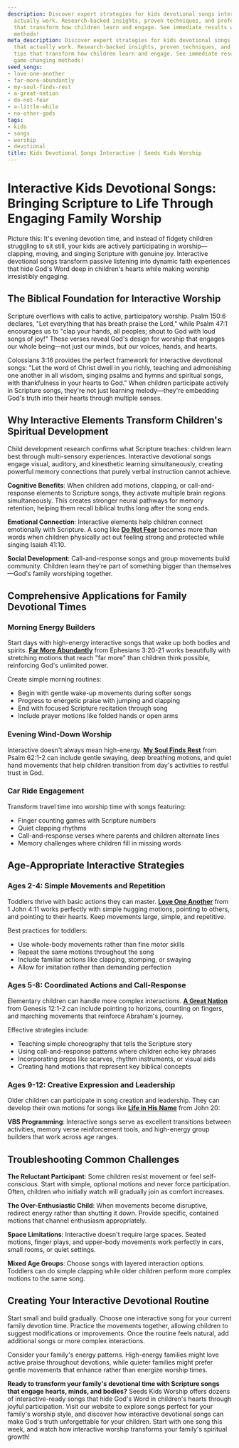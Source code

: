 ```yaml
---
description: Discover expert strategies for kids devotional songs interactive that
  actually work. Research-backed insights, proven techniques, and professional tips
  that transform how children learn and engage. See immediate results with these game-changing
  methods!
meta_description: Discover expert strategies for kids devotional songs interactive
  that actually work. Research-backed insights, proven techniques, and professional
  tips that transform how children learn and engage. See immediate results with these
  game-changing methods!
seed_songs:
- love-one-another
- far-more-abundantly
- my-soul-finds-rest
- a-great-nation
- do-not-fear
- a-little-while
- no-other-gods
tags:
- kids
- songs
- worship
- devotional
title: Kids Devotional Songs Interactive | Seeds Kids Worship
---
```

# Interactive Kids Devotional Songs: Bringing Scripture to Life Through Engaging Family Worship

Picture this: It's evening devotion time, and instead of fidgety children struggling to sit still, your kids are actively participating in worship—clapping, moving, and singing Scripture with genuine joy. Interactive devotional songs transform passive listening into dynamic faith experiences that hide God's Word deep in children's hearts while making worship irresistibly engaging.

## The Biblical Foundation for Interactive Worship

Scripture overflows with calls to active, participatory worship. Psalm 150:6 declares, "Let everything that has breath praise the Lord," while Psalm 47:1 encourages us to "clap your hands, all peoples; shout to God with loud songs of joy!" These verses reveal God's design for worship that engages our whole being—not just our minds, but our voices, hands, and hearts.

Colossians 3:16 provides the perfect framework for interactive devotional songs: "Let the word of Christ dwell in you richly, teaching and admonishing one another in all wisdom, singing psalms and hymns and spiritual songs, with thankfulness in your hearts to God." When children participate actively in Scripture songs, they're not just learning melody—they're embedding God's truth into their hearts through multiple senses.

## Why Interactive Elements Transform Children's Spiritual Development

Child development research confirms what Scripture teaches: children learn best through multi-sensory experiences. Interactive devotional songs engage visual, auditory, and kinesthetic learning simultaneously, creating powerful memory connections that purely verbal instruction cannot achieve.

**Cognitive Benefits**: When children add motions, clapping, or call-and-response elements to Scripture songs, they activate multiple brain regions simultaneously. This creates stronger neural pathways for memory retention, helping them recall biblical truths long after the song ends.

**Emotional Connection**: Interactive elements help children connect emotionally with Scripture. A song like **[Do Not Fear](https://seedskidsworship.com/product/do-not-fear-isaiah-4110-2/)** becomes more than words when children physically act out feeling strong and protected while singing Isaiah 41:10.

**Social Development**: Call-and-response songs and group movements build community. Children learn they're part of something bigger than themselves—God's family worshiping together.

## Comprehensive Applications for Family Devotional Times

### Morning Energy Builders
Start days with high-energy interactive songs that wake up both bodies and spirits. **[Far More Abundantly](https://seedskidsworship.com/product/far-more-abundantly-feat-yancy/)** from Ephesians 3:20-21 works beautifully with stretching motions that reach "far more" than children think possible, reinforcing God's unlimited power.

Create simple morning routines:
- Begin with gentle wake-up movements during softer songs
- Progress to energetic praise with jumping and clapping
- End with focused Scripture recitation through song
- Include prayer motions like folded hands or open arms

### Evening Wind-Down Worship
Interactive doesn't always mean high-energy. **[My Soul Finds Rest](https://seedskidsworship.com/product/my-soul-finds-rest-psalm-621-2/)** from Psalm 62:1-2 can include gentle swaying, deep breathing motions, and quiet hand movements that help children transition from day's activities to restful trust in God.

### Car Ride Engagement
Transform travel time into worship time with songs featuring:
- Finger counting games with Scripture numbers
- Quiet clapping rhythms
- Call-and-response verses where parents and children alternate lines
- Memory challenges where children fill in missing words

## Age-Appropriate Interactive Strategies

### Ages 2-4: Simple Movements and Repetition
Toddlers thrive with basic actions they can master. **[Love One Another](https://seedskidsworship.com/product/love-one-another-1-john-411/)** from 1 John 4:11 works perfectly with simple hugging motions, pointing to others, and pointing to their hearts. Keep movements large, simple, and repetitive.

Best practices for toddlers:
- Use whole-body movements rather than fine motor skills
- Repeat the same motions throughout the song
- Include familiar actions like clapping, stomping, or swaying
- Allow for imitation rather than demanding perfection

### Ages 5-8: Coordinated Actions and Call-Response
Elementary children can handle more complex interactions. **[A Great Nation](https://seedskidsworship.com/product/a-great-nation-genesis-121-2/)** from Genesis 12:1-2 can include pointing to horizons, counting on fingers, and marching movements that reinforce Abraham's journey.

Effective strategies include:
- Teaching simple choreography that tells the Scripture story
- Using call-and-response patterns where children echo key phrases
- Incorporating props like scarves, rhythm instruments, or visual aids
- Creating hand motions that represent key biblical concepts

### Ages 9-12: Creative Expression and Leadership
Older children can participate in song creation and leadership. They can develop their own motions for songs like **[Life in His Name](https://seedskidsworship.com/product/life-in-his-name-john-2031/)** from John 20:

**VBS Programming**: Interactive songs serve as excellent transitions between activities, memory verse reinforcement tools, and high-energy group builders that work across age ranges.

## Troubleshooting Common Challenges

**The Reluctant Participant**: Some children resist movement or feel self-conscious. Start with simple, optional motions and never force participation. Often, children who initially watch will gradually join as comfort increases.

**The Over-Enthusiastic Child**: When movements become disruptive, redirect energy rather than shutting it down. Provide specific, contained motions that channel enthusiasm appropriately.

**Space Limitations**: Interactive doesn't require large spaces. Seated motions, finger plays, and upper-body movements work perfectly in cars, small rooms, or quiet settings.

**Mixed Age Groups**: Choose songs with layered interaction options. Toddlers can do simple clapping while older children perform more complex motions to the same song.

## Creating Your Interactive Devotional Routine

Start small and build gradually. Choose one interactive song for your current family devotion time. Practice the movements together, allowing children to suggest modifications or improvements. Once the routine feels natural, add additional songs or more complex interactions.

Consider your family's energy patterns. High-energy families might love active praise throughout devotions, while quieter families might prefer gentle movements that enhance rather than energize worship times.

**Ready to transform your family's devotional time with Scripture songs that engage hearts, minds, and bodies?** Seeds Kids Worship offers dozens of interactive-ready songs that hide God's Word in children's hearts through joyful participation. Visit our website to explore songs perfect for your family's worship style, and discover how interactive devotional songs can make God's truth unforgettable for your children. Start with one song this week, and watch how interactive worship transforms your family's spiritual growth!

<script type="application/ld+json">
{
  "@context": "https://schema.org",
  "@type": "Article",
  "headline": "Kids Devotional Songs Interactive",
  "author": {
    "@type": "Organization",
    "name": "Seeds Kids Worship"
  },
  "publisher": {
    "@type": "Organization",
    "name": "Seeds Kids Worship",
    "logo": {
      "@type": "ImageObject",
      "url": "https://seedskidsworship.com/logo.png"
    }
  },
  "datePublished": "2025-09-05T11:27:20.534191",
  "dateModified": "2025-09-05T11:27:20.534204",
  "description": "Discover expert strategies for kids devotional songs interactive that actually work. Research-backed insights, proven techniques, and professional tips that tra",
  "mainEntityOfPage": {
    "@type": "WebPage",
    "@id": "https://seedskidsworship.com/activities/kids-devotional-songs-interactive/"
  }
}
</script>

<script type="application/ld+json">
{
  "@context": "https://schema.org",
  "@type": "Product",
  "name": "Love One Another",
  "description": "Love song teaching children to love one another as God loved us from 1 John 4:11",
  "url": "https://seedskidsworship.com/product/love-one-another-1-john-411/",
  "brand": {
    "@type": "Brand",
    "name": "Seeds Kids Worship"
  },
  "category": "Children's Christian Music",
  "album": "I Believe"
}
</script>

<script type="application/ld+json">
{
  "@context": "https://schema.org",
  "@type": "Product",
  "name": "Far More Abundantly",
  "description": "A song about God's power to do more than we can imagine",
  "url": "https://seedskidsworship.com/product/far-more-abundantly-feat-yancy/",
  "brand": {
    "@type": "Brand",
    "name": "Seeds Kids Worship"
  },
  "category": "Children's Christian Music",
  "album": "The Armor of God"
}
</script>

<script type="application/ld+json">
{
  "@context": "https://schema.org",
  "@type": "Product",
  "name": "My Soul Finds Rest",
  "description": "An uplifting song encouraging listeners not to despise the Lord's discipline, but embrace His wisdom and fatherly love from Proverbs 3:11–12.",
  "url": "https://seedskidsworship.com/product/my-soul-finds-rest-psalm-621-2/",
  "brand": {
    "@type": "Brand",
    "name": "Seeds Kids Worship"
  },
  "category": "Children's Christian Music",
  "album": "When You Lie Down: Lullabies…"
}
</script>

<script type="application/ld+json">
{
  "@context": "https://schema.org",
  "@type
